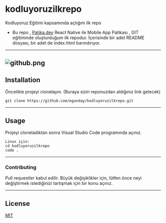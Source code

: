# kodluyoruzilkrepo
Kodluyoruz Eğitimi kapsamında açtığım ilk repo
- Bu repo , [Patika.dev](https://app.patika.dev/paths) React Native ile Mobile App Patikası , GIT eğitiminde oluşturduğum ilk repodur. İçerisinde bir adet README dosyası, bir adet de index.html barındırıyor.
---
![github.png]([url=https://www.upload.ee/image/14465164/github.png][img]https://www.upload.ee/thumb/14465164/github.png[/img][/url])
---
## Installation

Öncelikle projeyi clonelayın. (Buraya sizin reponuzdan aldığınız link gelecek)
```
git clone https://github.com/egunday/kodluyoruzilkrepo.git
```

---
## Usage
Projeyi cloneladıktan sonra Visual Studio Code programında açınız.
```
Linux için:
cd kodluyoruzilkrepo
code .
```
---
### Contributing
Pull requestler kabul edilir. Büyük değişiklikler için, lütfen önce neyi değiştirmek istediğinizi tartışmak için bir konu açınız.

---
## License
[MIT](https://choosealicense.com/licenses/mit/)
